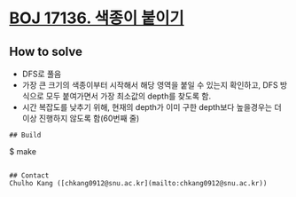 # [BOJ 17136. 색종이 붙이기](https://www.acmicpc.net/problem/17136)

## How to solve

* DFS로 풀음
* 가장 큰 크기의 색종이부터 시작해서 해당 영역을 붙일 수 있는지 확인하고, DFS 방식으로 모두 붙여가면서 가장 최소값의 depth를 찾도록 함.
* 시간 복잡도를 낮추기 위해, 현재의 depth가 이미 구한 depth보다 높을경우는 더이상 진행하지 않도록 함(60번째 줄)

```
## Build

```
$ make
```

## Contact
Chulho Kang ([chkang0912@snu.ac.kr](mailto:chkang0912@snu.ac.kr))



